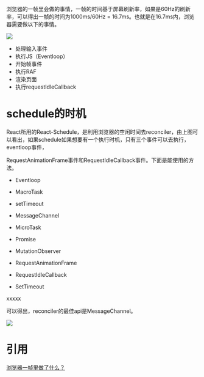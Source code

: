   

浏览器的一帧里会做的事情，一帧的时间基于屏幕刷新率，如果是60Hz的刷新率，可以得出一帧的时间为1000ms/60Hz = 16.7ms。也就是在16.7ms内，浏览器需要做以下的事情。

![](https://cdn.nlark.com/yuque/0/2022/png/22244142/1663721051488-af0a0196-6bf9-401c-aa90-44023a955f47.png)

-   处理输入事件
-   执行JS（Eventloop）
-   开始帧事件
-   执行RAF
-   渲染页面
-   执行requestIdleCallback

# schedule的时机

React所用的React-Schedule，是利用浏览器的空闲时间去reconciler，由上图可以看出，如果schedule如果想要有一个执行时机，只有三个事件可以去执行，eventloop事件，

RequestAnimationFrame事件和RequestIdleCallback事件。下面是能使用的方法。

-   Eventloop

-   MacroTask

-   setTimeout
-   MessageChannel

-   MicroTask

-   Promise
-   MutationObserver

-   RequestAnimationFrame
-   RequestIdleCallback

-   SetTimeout

xxxxx

可以得出，reconciler的最佳api是MessageChannel。

![](https://cdn.nlark.com/yuque/0/2022/png/22244142/1663720962367-0af44c21-63ef-4782-ad3e-d89baff0ed05.png)

# 引用

[浏览器一帧里做了什么？](https://www.qinguanghui.com/react/%E6%B5%8F%E8%A7%88%E5%99%A8%E4%B8%80%E5%B8%A7%E9%87%8C%E5%81%9A%E4%BA%86%E4%BB%80%E4%B9%88.html#%E4%B8%80%E5%B8%A7%E9%87%8C%E4%BA%8B%E4%BB%B6%E6%89%A7%E8%A1%8C%E9%A1%BA%E5%BA%8F)